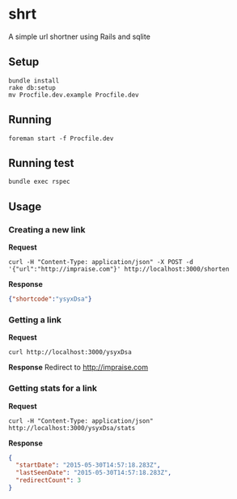 # shrt

A simple url shortner using Rails and sqlite

## Setup
```
bundle install
rake db:setup
mv Procfile.dev.example Procfile.dev
```

## Running
```
foreman start -f Procfile.dev
```

## Running test
```
bundle exec rspec
```

## Usage

### Creating a new link

**Request**
```
curl -H "Content-Type: application/json" -X POST -d '{"url":"http://impraise.com"}' http://localhost:3000/shorten
```

**Response**
```json
{"shortcode":"ysyxDsa"}
```

### Getting a link
**Request**
```
curl http://localhost:3000/ysyxDsa
```

**Response**
Redirect to http://impraise.com

### Getting stats for a link

**Request**
```
curl -H "Content-Type: application/json" http://localhost:3000/ysyxDsa/stats
```

**Response**
```json
{
  "startDate": "2015-05-30T14:57:18.283Z",
  "lastSeenDate": "2015-05-30T14:57:18.283Z",
  "redirectCount": 3
}
```
